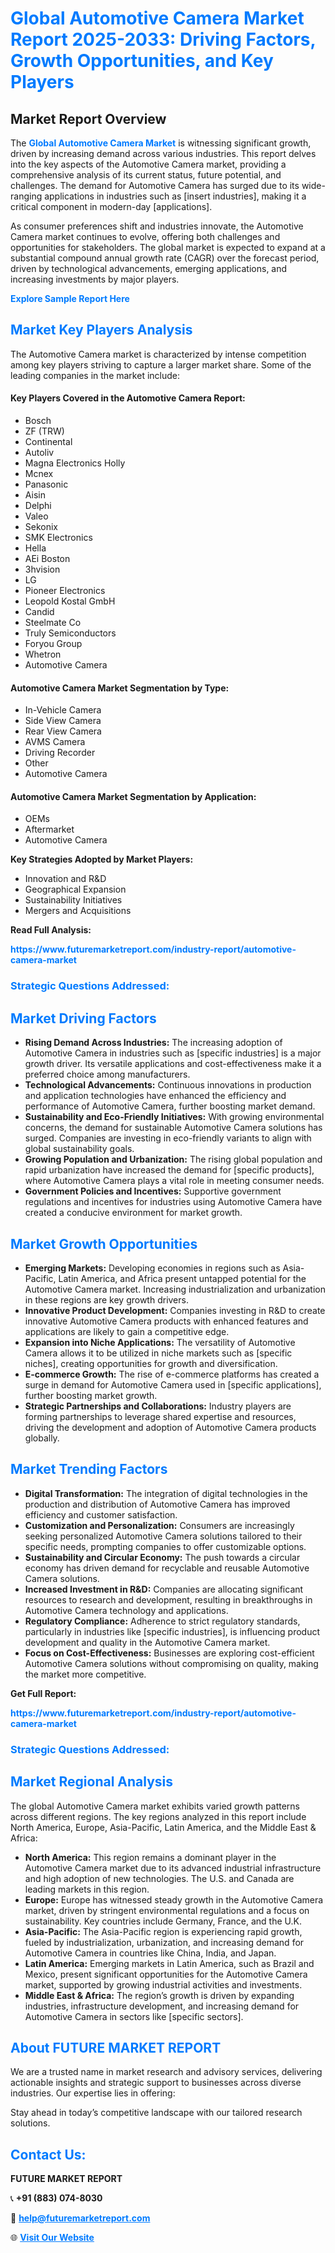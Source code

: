 <h1 style="color: #007BFF;">Global Automotive Camera Market Report 2025-2033: Driving Factors, Growth Opportunities, and Key Players</h1>

<section id="overview">
<h2>Market Report Overview</h2>
<p>The <a href="https://www.futuremarketreport.com/industry-report/automotive-camera-market" style="color: #007BFF; text-decoration: none;"><strong>Global Automotive Camera Market</strong></a> is witnessing significant growth, driven by increasing demand across various industries. This report delves into the key aspects of the Automotive Camera market, providing a comprehensive analysis of its current status, future potential, and challenges. The demand for Automotive Camera has surged due to its wide-ranging applications in industries such as [insert industries], making it a critical component in modern-day [applications].</p>
<p>As consumer preferences shift and industries innovate, the Automotive Camera market continues to evolve, offering both challenges and opportunities for stakeholders. The global market is expected to expand at a substantial compound annual growth rate (CAGR) over the forecast period, driven by technological advancements, emerging applications, and increasing investments by major players.</p>
</section>

<section id="overview">
<p><a href="https://www.futuremarketreport.com/request-sample/reportId=96732" style="color: #007BFF; text-decoration: none;"><strong>Explore Sample Report Here</strong></a></p>
</section>

<section id="key-players">
<h2 style="color: #007BFF;">Market Key Players Analysis</h2>
<p>The Automotive Camera market is characterized by intense competition among key players striving to capture a larger market share. Some of the leading companies in the market include:</p>
<h4>Key Players Covered in the Automotive Camera Report:</h4>
<ul><li>Bosch</li><li>ZF (TRW)</li><li>Continental</li><li>Autoliv</li><li>Magna Electronics Holly</li><li>Mcnex</li><li>Panasonic</li><li>Aisin</li><li>Delphi</li><li>Valeo</li><li>Sekonix</li><li>SMK Electronics</li><li>Hella</li><li>AEi Boston</li><li>3hvision</li><li>LG</li><li>Pioneer Electronics</li><li>Leopold Kostal GmbH</li><li>Candid</li><li>Steelmate Co</li><li>Truly Semiconductors</li><li>Foryou Group</li><li>Whetron</li><li>Automotive Camera</li></ul>
<h4>Automotive Camera Market Segmentation by Type:</h4>
<ul><li>In-Vehicle Camera</li><li>Side View Camera</li><li>Rear View Camera</li><li>AVMS Camera</li><li>Driving Recorder</li><li>Other</li><li>Automotive Camera</li></ul>

<h4>Automotive Camera Market Segmentation by Application:</h4>
<ul><li>OEMs</li><li>Aftermarket</li><li>Automotive Camera</li></ul>
<p><strong>Key Strategies Adopted by Market Players:</strong></p>
<ul>
<li>Innovation and R&D</li>
<li>Geographical Expansion</li>
<li>Sustainability Initiatives</li>
<li>Mergers and Acquisitions</li>
</ul>
</section>

<section>
<p><strong>Read Full Analysis: </strong></p><a href="https://www.futuremarketreport.com/industry-report/automotive-camera-market" style="color: #007BFF; text-decoration: none;"><strong>https://www.futuremarketreport.com/industry-report/automotive-camera-market</strong></a>
<h3 style="color: #007BFF;">Strategic Questions Addressed:</h3>
</section>

<section id="driving-factors">
<h2 style="color: #007BFF;">Market Driving Factors</h2>
<ul>
<li><strong>Rising Demand Across Industries:</strong> The increasing adoption of Automotive Camera in industries such as [specific industries] is a major growth driver. Its versatile applications and cost-effectiveness make it a preferred choice among manufacturers.</li>
<li><strong>Technological Advancements:</strong> Continuous innovations in production and application technologies have enhanced the efficiency and performance of Automotive Camera, further boosting market demand.</li>
<li><strong>Sustainability and Eco-Friendly Initiatives:</strong> With growing environmental concerns, the demand for sustainable Automotive Camera solutions has surged. Companies are investing in eco-friendly variants to align with global sustainability goals.</li>
<li><strong>Growing Population and Urbanization:</strong> The rising global population and rapid urbanization have increased the demand for [specific products], where Automotive Camera plays a vital role in meeting consumer needs.</li>
<li><strong>Government Policies and Incentives:</strong> Supportive government regulations and incentives for industries using Automotive Camera have created a conducive environment for market growth.</li>
</ul>
</section>

<section id="growth-opportunities">
<h2 style="color: #007BFF;">Market Growth Opportunities</h2>
<ul>
<li><strong>Emerging Markets:</strong> Developing economies in regions such as Asia-Pacific, Latin America, and Africa present untapped potential for the Automotive Camera market. Increasing industrialization and urbanization in these regions are key growth drivers.</li>
<li><strong>Innovative Product Development:</strong> Companies investing in R&D to create innovative Automotive Camera products with enhanced features and applications are likely to gain a competitive edge.</li>
<li><strong>Expansion into Niche Applications:</strong> The versatility of Automotive Camera allows it to be utilized in niche markets such as [specific niches], creating opportunities for growth and diversification.</li>
<li><strong>E-commerce Growth:</strong> The rise of e-commerce platforms has created a surge in demand for Automotive Camera used in [specific applications], further boosting market growth.</li>
<li><strong>Strategic Partnerships and Collaborations:</strong> Industry players are forming partnerships to leverage shared expertise and resources, driving the development and adoption of Automotive Camera products globally.</li>
</ul>
</section>

<section id="trending-factors">
<h2 style="color: #007BFF;">Market Trending Factors</h2>
<ul>
<li><strong>Digital Transformation:</strong> The integration of digital technologies in the production and distribution of Automotive Camera has improved efficiency and customer satisfaction.</li>
<li><strong>Customization and Personalization:</strong> Consumers are increasingly seeking personalized Automotive Camera solutions tailored to their specific needs, prompting companies to offer customizable options.</li>
<li><strong>Sustainability and Circular Economy:</strong> The push towards a circular economy has driven demand for recyclable and reusable Automotive Camera solutions.</li>
<li><strong>Increased Investment in R&D:</strong> Companies are allocating significant resources to research and development, resulting in breakthroughs in Automotive Camera technology and applications.</li>
<li><strong>Regulatory Compliance:</strong> Adherence to strict regulatory standards, particularly in industries like [specific industries], is influencing product development and quality in the Automotive Camera market.</li>
<li><strong>Focus on Cost-Effectiveness:</strong> Businesses are exploring cost-efficient Automotive Camera solutions without compromising on quality, making the market more competitive.</li>
</ul>
</section>

<section>
<p><strong>Get Full Report: </strong></p><a href="https://www.futuremarketreport.com/industry-report/automotive-camera-market" style="color: #007BFF; text-decoration: none;"><strong>https://www.futuremarketreport.com/industry-report/automotive-camera-market</strong></a>
<h3 style="color: #007BFF;">Strategic Questions Addressed:</h3>
</section>


<section id="regional-analysis">
<h2 style="color: #007BFF;">Market Regional Analysis</h2>
<p>The global Automotive Camera market exhibits varied growth patterns across different regions. The key regions analyzed in this report include North America, Europe, Asia-Pacific, Latin America, and the Middle East & Africa:</p>
<ul>
<li><strong>North America:</strong> This region remains a dominant player in the Automotive Camera market due to its advanced industrial infrastructure and high adoption of new technologies. The U.S. and Canada are leading markets in this region.</li>
<li><strong>Europe:</strong> Europe has witnessed steady growth in the Automotive Camera market, driven by stringent environmental regulations and a focus on sustainability. Key countries include Germany, France, and the U.K.</li>
<li><strong>Asia-Pacific:</strong> The Asia-Pacific region is experiencing rapid growth, fueled by industrialization, urbanization, and increasing demand for Automotive Camera in countries like China, India, and Japan.</li>
<li><strong>Latin America:</strong> Emerging markets in Latin America, such as Brazil and Mexico, present significant opportunities for the Automotive Camera market, supported by growing industrial activities and investments.</li>
<li><strong>Middle East & Africa:</strong> The region’s growth is driven by expanding industries, infrastructure development, and increasing demand for Automotive Camera in sectors like [specific sectors].</li>
</ul>
</section>

<footer>
<h2 style="color: #007BFF;">About FUTURE MARKET REPORT</h2>
<p>We are a trusted name in market research and advisory services, delivering actionable insights and strategic support to businesses across diverse industries. Our expertise lies in offering:</p>

<p>Stay ahead in today’s competitive landscape with our tailored research solutions.</p>

<h2 style="color: #007BFF;">Contact Us:</h2>
<p><strong>FUTURE MARKET REPORT</strong></p>
<p>📞 <strong>+91 (883) 074-8030</strong></p>
<p>📧 <strong><a href="mailto:help@futuremarketreport.com" style="color: #007BFF;">help@futuremarketreport.com</a></strong></p>
<p>🌐 <strong><a href="https://www.futuremarketreport.com/" style="color: #007BFF;">Visit Our Website</a></strong></p>
</footer>